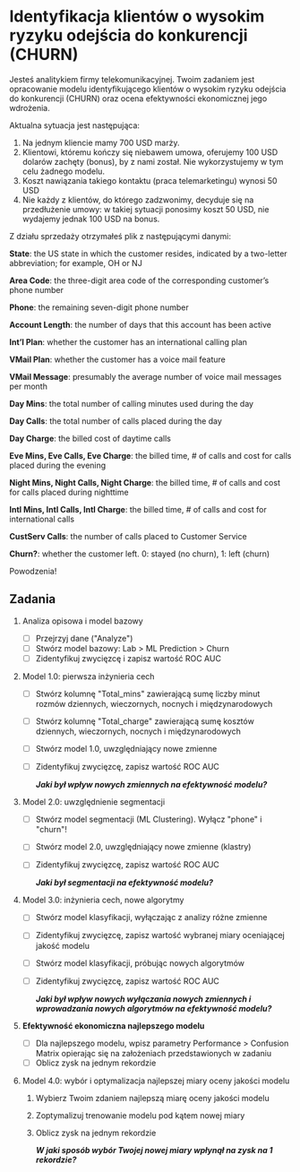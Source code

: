 # Identyfikacja klientów o wysokim ryzyku odejścia do konkurencji (CHURN)

Jesteś analitykiem firmy telekomunikacyjnej. Twoim zadaniem jest opracowanie modelu identyfikującego klientów o wysokim ryzyku odejścia do konkurencji (CHURN) oraz ocena efektywności ekonomicznej jego wdrożenia.

Aktualna sytuacja jest następująca:

1. Na jednym kliencie mamy 700 USD marży.
2. Klientowi, któremu kończy się niebawem umowa, oferujemy 100 USD dolarów zachęty (bonus), by z nami został. Nie wykorzystujemy w tym celu żadnego modelu.
3. Koszt nawiązania takiego kontaktu (praca telemarketingu) wynosi 50 USD
4. Nie każdy z klientów, do którego zadzwonimy, decyduje się na przedłużenie umowy: w takiej sytuacji ponosimy koszt 50 USD, nie wydajemy jednak 100 USD na bonus.

Z działu sprzedaży otrzymałeś plik z następującymi danymi:

**State**: the US state in which the customer resides, indicated by a two-letter abbreviation; for example, OH or NJ

**Area Code**: the three-digit area code of the corresponding customer’s phone number

**Phone**: the remaining seven-digit phone number

**Account Length**: the number of days that this account has been active

**Int’l Plan**: whether the customer has an international calling plan

**VMail Plan**: whether the customer has a voice mail feature

**VMail Message**: presumably the average number of voice mail messages per month

**Day Mins**: the total number of calling minutes used during the day

**Day Calls**: the total number of calls placed during the day

**Day Charge**: the billed cost of daytime calls

**Eve Mins, Eve Calls, Eve Charge**: the billed time, # of calls and cost for calls placed during the evening

**Night Mins, Night Calls, Night Charge**: the billed time, # of calls and cost for calls placed during nighttime

**Intl Mins, Intl Calls, Intl Charge**: the billed time, # of calls and cost for international calls

**CustServ Calls**: the number of calls placed to Customer Service

**Churn?**: whether the customer left. 0: stayed (no churn), 1: left (churn)

Powodzenia!

## Zadania

1. Analiza opisowa i model bazowy 

   - [ ] Przejrzyj dane ("Analyze")
   - [ ] Stwórz model bazowy: Lab > ML Prediction > Churn
   - [ ] Zidentyfikuj zwycięzcę i zapisz wartość ROC AUC

2. Model 1.0: pierwsza inżynieria cech 

   - [ ] Stwórz kolumnę "Total_mins" zawierającą sumę liczby minut rozmów dziennych, wieczornych, nocnych i międzynarodowych

   - [ ] Stwórz kolumnę "Total_charge" zawierającą sumę kosztów dziennych, wieczornych, nocnych i międzynarodowych

   - [ ] Stwórz model 1.0, uwzględniający nowe zmienne

   - [ ] Zidentyfikuj zwycięzcę, zapisz wartość ROC AUC

     ***Jaki był wpływ nowych zmiennych na efektywność modelu?***

3. Model 2.0: uwzględnienie segmentacji 

   - [ ] Stwórz model segmentacji (ML Clustering). Wyłącz "phone" i "churn"!

   - [ ] Stwórz model 2.0, uwzględniający nowe zmienne (klastry)

   - [ ] Zidentyfikuj zwycięzcę, zapisz wartość ROC AUC

     ***Jaki był segmentacji na efektywność modelu?***

5. Model 3.0: inżynieria cech, nowe algorytmy 

   - [ ] Stwórz model klasyfikacji, wyłączając z analizy różne zmienne

   - [ ] Zidentyfikuj zwycięzcę, zapisz wartość wybranej miary oceniającej jakość modelu

   - [ ] Stwórz model klasyfikacji, próbując nowych algorytmów

   - [ ] Zidentyfikuj zwycięzcę, zapisz wartość ROC AUC

     ***Jaki był wpływ nowych wyłączania nowych zmiennych i wprowadzania nowych algorytmów na efektywność modelu?***

6. **Efektywność ekonomiczna najlepszego modelu** 

   - [ ] Dla najlepszego modelu, wpisz parametry Performance > Confusion Matrix opierając się na założeniach przedstawionych w zadaniu
   - [ ] Oblicz zysk na jednym rekordzie
   
7. Model 4.0: wybór i optymalizacja najlepszej miary oceny jakości modelu

   1. Wybierz Twoim zdaniem najlepszą miarę oceny jakości modelu

   2. Zoptymalizuj trenowanie modelu pod kątem nowej miary

   3. Oblicz zysk na jednym rekordzie

      ***W jaki sposób wybór Twojej nowej miary wpłynął na zysk na 1 rekordzie?***

###### 
